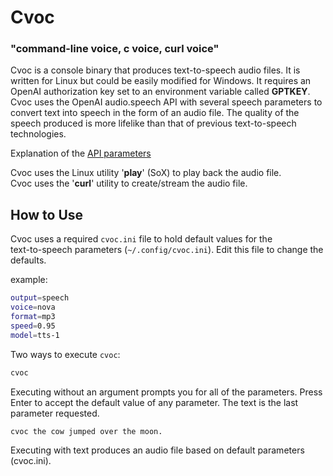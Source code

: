 # Cvoc
### "command-line voice, c voice, curl voice"

Cvoc is a console binary that produces text-to-speech audio files.
It is written for Linux but could be easily modified for Windows.
It requires an OpenAI authorization key set to an environment
variable called __GPTKEY__.
Cvoc uses the OpenAI audio.speech API with several speech parameters
to convert text into speech in the form of an audio file. The quality
of the speech produced is more lifelike than that of previous 
text-to-speech technologies.

Explanation of the 
[API parameters](https://platform.openai.com/docs/api-reference/audio/createSpeech "openai audio.speech")

Cvoc uses the Linux utility '__play__' (SoX) to play back the audio file.  
Cvoc uses the '__curl__' utility to create/stream the audio file.  

## How to Use

Cvoc uses a required `cvoc.ini` file to hold default values for the  
text-to-speech parameters (`~/.config/cvoc.ini`). Edit this file to
change the defaults.  

example:
```bash
output=speech
voice=nova
format=mp3
speed=0.95
model=tts-1
```

Two ways to execute `cvoc`:

```bash
cvoc
```
Executing without an argument prompts you for all of the parameters.
Press Enter to accept the default value of any parameter. The text
is the last parameter requested.

```bash
cvoc the cow jumped over the moon.
```
Executing with text produces an audio file based on default parameters (cvoc.ini).

